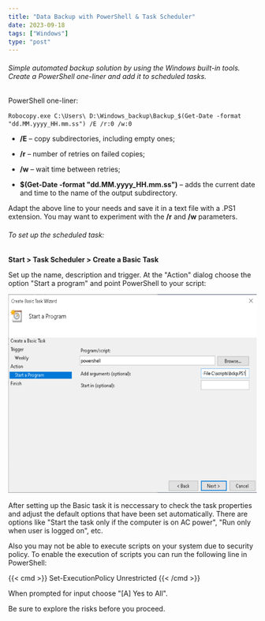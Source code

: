 ```yaml
---
title: "Data Backup with PowerShell & Task Scheduler"
date: 2023-09-18
tags: ["Windows"]
type: "post"
---
```


###### Simple automated backup solution by using the Windows built-in tools. Create a PowerShell one-liner and add it to scheduled tasks.

PowerShell one-liner:

```
Robocopy.exe C:\Users\ D:\Windows_backup\Backup_$(Get-Date -format "dd.MM.yyyy_HH.mm.ss") /E /r:0 /w:0
```

* **/E** – copy subdirectories, including empty ones;

* **/r** – number of retries on failed copies;

* **/w** – wait time between retries;

* **$(Get-Date -format "dd.MM.yyyy_HH.mm.ss")** – adds the current date and time to the name of the output subdirectory.


Adapt the above line to your needs and save it in a text file with a .PS1 extension. You may want to experiment with the **/r** and **/w** parameters. 

###### To set up the scheduled task:


**Start > Task Scheduler > Create a Basic Task**

Set up the name, description and trigger. At the "Action" dialog choose the option "Start a program" and point PowerShell to your script:


<center><img src="Exhibit-1.png"></center>


After setting up the Basic task it is neccessary to check the task properties and adjust the default options that have been set automatically. There are options like "Start the task only if the computer is on AC power", "Run only when user is logged on", etc.


Also you may not be able to execute scripts on your system due to security policy. To enable the execution of scripts you can run the following line in PowerShell:

{{< cmd >}}
Set-ExecutionPolicy Unrestricted 
{{< /cmd >}}

When prompted for input choose "[A] Yes to All".

Be sure to explore the risks before you proceed.
